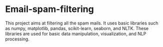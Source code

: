 # Email-spam-filtering
This project aims at filtering all the spam mails.
It uses basic libraries such as numpy, matplotlib, pandas, scikit-learn, seaborn, and NLTK.
These libraries are used for basic data manipulation, visualization, and NLP processing.
